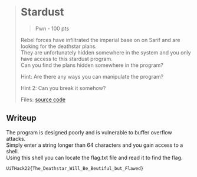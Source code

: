 > # Stardust
> > Pwn - 100 pts
> 
> Rebel forces have infiltrated the imperial base on on Sarif and are looking for the deathstar plans.  
> They are unfortunately hidden somewhere in the system and you only have access to this stardust program.  
> Can you find the plans hidden somewhere in the program?
>
> Hint: Are there any ways you can manipulate the program?
> 
> Hint 2: Can you break it somehow?
> 
> 
> Files: [source code](./scr)


## Writeup

The program is designed poorly and is vulnerable to buffer overflow attacks.  
Simply enter a string longer than 64 characters and you gain access to a shell.  
Using this shell you can locate the flag.txt file and read it to find the flag.

```
UiTHack22{The_Deathstar_Will_Be_Beutiful_but_Flawed}
```